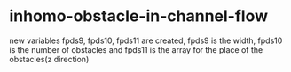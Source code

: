 # inhomo-obstacle-in-channel-flow

new variables fpds9, fpds10, fpds11 are created,
fpds9 is the width, fpds10 is the number of obstacles and fpds11 is the array for the place of the obstacles(z direction)
